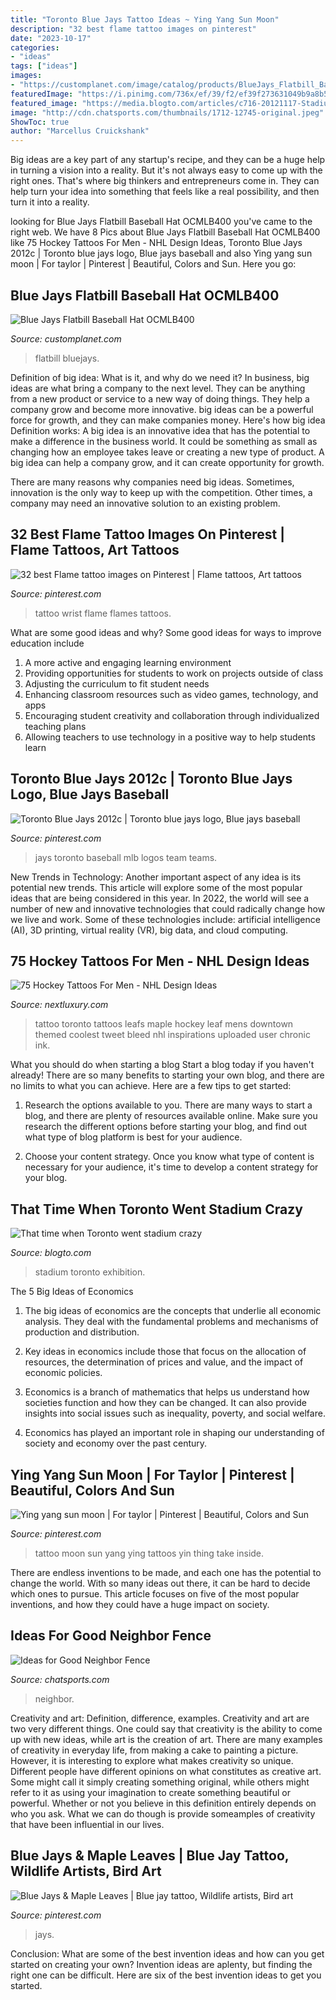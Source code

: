 ```yaml
---
title: "Toronto Blue Jays Tattoo Ideas ~ Ying Yang Sun Moon"
description: "32 best flame tattoo images on pinterest"
date: "2023-10-17"
categories:
- "ideas"
tags: ["ideas"]
images:
- "https://customplanet.com/image/catalog/products/BlueJays_Flatbill_Baseball_Hat_OCMLB400/Front/BlueJays-Flatbill-Baseball-Hat-OCMLB400_Royal.png"
featuredImage: "https://i.pinimg.com/736x/ef/39/f2/ef39f273631049b9a8b55628c5742525--kristian-wrist-tattoos.jpg"
featured_image: "https://media.blogto.com/articles/c716-20121117-Stadium-Exhibition.jpg?w=1200&amp;cmd=resize_then_crop&amp;height=630&amp;quality=70"
image: "http://cdn.chatsports.com/thumbnails/1712-12745-original.jpeg"
ShowToc: true
author: "Marcellus Cruickshank"
---
```



Big ideas are a key part of any startup's recipe, and they can be a huge help in turning a vision into a reality. But it's not always easy to come up with the right ones. That's where big thinkers and entrepreneurs come in. They can help turn your idea into something that feels like a real possibility, and then turn it into a reality.

	

		
looking for Blue Jays Flatbill Baseball Hat OCMLB400 you've came to the right web. We have 8 Pics about Blue Jays Flatbill Baseball Hat OCMLB400 like 75 Hockey Tattoos For Men - NHL Design Ideas, Toronto Blue Jays 2012c | Toronto blue jays logo, Blue jays baseball and also Ying yang sun moon | For taylor | Pinterest | Beautiful, Colors and Sun. Here you go:
		
    
## Blue Jays Flatbill Baseball Hat OCMLB400

<img loading=lazy src="https://customplanet.com/image/catalog/products/BlueJays_Flatbill_Baseball_Hat_OCMLB400/Front/BlueJays-Flatbill-Baseball-Hat-OCMLB400_Royal.png" onerror="this.onerror=null;this.src='https://tse2.mm.bing.net/th?id=OIP.BKod8-SHakd1xORxbkdHSQHaHa&amp;pid=15.1';" alt="Blue Jays Flatbill Baseball Hat OCMLB400">

_Source: customplanet.com_

>flatbill bluejays. 

	

Definition of big idea: What is it, and why do we need it?
In business, big ideas are what bring a company to the next level. They can be anything from a new product or service to a new way of doing things. They help a company grow and become more innovative. big ideas can be a powerful force for growth, and they can make companies money.
Here's how big idea Definition works: 
A big idea is an innovative idea that has the potential to make a difference in the business world. It could be something as small as changing how an employee takes leave or creating a new type of product. A big idea can help a company grow, and it can create opportunity for growth. 

There are many reasons why companies need big ideas. Sometimes, innovation is the only way to keep up with the competition. Other times, a company may need an innovative solution to an existing problem.

    
## 32 Best Flame Tattoo Images On Pinterest | Flame Tattoos, Art Tattoos

<img loading=lazy src="https://i.pinimg.com/736x/ef/39/f2/ef39f273631049b9a8b55628c5742525--kristian-wrist-tattoos.jpg" onerror="this.onerror=null;this.src='https://tse2.mm.bing.net/th?id=OIP.0wGk77vKWyBeX1ieEGyuFwHaJ6&amp;pid=15.1';" alt="32 best Flame tattoo images on Pinterest | Flame tattoos, Art tattoos">

_Source: pinterest.com_

>tattoo wrist flame flames tattoos. 

	

What are some good ideas and why?
Some good ideas for ways to improve education include 
1. A more active and engaging learning environment 
2. Providing opportunities for students to work on projects outside of class 
3. Adjusting the curriculum to fit student needs 
4. Enhancing classroom resources such as video games, technology, and apps 
5. Encouraging student creativity and collaboration through individualized teaching plans 
6. Allowing teachers to use technology in a positive way to help students learn 

    
## Toronto Blue Jays 2012c | Toronto Blue Jays Logo, Blue Jays Baseball

<img loading=lazy src="https://i.pinimg.com/originals/40/37/11/4037110e472da6a95e75e2d0a5f35ef3.png" onerror="this.onerror=null;this.src='https://tse4.mm.bing.net/th?id=OIP.nQw__d-CPkHq0IJCfl1MKQHaNJ&amp;pid=15.1';" alt="Toronto Blue Jays 2012c | Toronto blue jays logo, Blue jays baseball">

_Source: pinterest.com_

>jays toronto baseball mlb logos team teams. 

	

New Trends in Technology: Another important aspect of any idea is its potential new trends. This article will explore some of the most popular ideas that are being considered in this year.
In 2022, the world will see a number of new and innovative technologies that could radically change how we live and work. Some of these technologies include: artificial intelligence (AI), 3D printing, virtual reality (VR), big data, and cloud computing.

    
## 75 Hockey Tattoos For Men - NHL Design Ideas

<img loading=lazy src="http://nextluxury.com/wp-content/uploads/mens-full-back-hockey-themed-toronto-maple-leafs-tattoo-design.jpg" onerror="this.onerror=null;this.src='https://tse4.mm.bing.net/th?id=OIP.llbC2Ua3bfH6hdRWryk-VwHaGJ&amp;pid=15.1';" alt="75 Hockey Tattoos For Men - NHL Design Ideas">

_Source: nextluxury.com_

>tattoo toronto tattoos leafs maple hockey leaf mens downtown themed coolest tweet bleed nhl inspirations uploaded user chronic ink. 

	

What you should do when starting a blog
Start a blog today if you haven't already! There are so many benefits to starting your own blog, and there are no limits to what you can achieve. Here are a few tips to get started:
1. Research the options available to you. There are many ways to start a blog, and there are plenty of resources available online. Make sure you research the different options before starting your blog, and find out what type of blog platform is best for your audience.

2. Choose your content strategy. Once you know what type of content is necessary for your audience, it's time to develop a content strategy for your blog.

    
## That Time When Toronto Went Stadium Crazy

<img loading=lazy src="https://media.blogto.com/articles/c716-20121117-Stadium-Exhibition.jpg?w=1200&amp;cmd=resize_then_crop&amp;height=630&amp;quality=70" onerror="this.onerror=null;this.src='https://tse4.mm.bing.net/th?id=OIP.xMRcq2EjjB9pa5Jk_fPUNAHaD4&amp;pid=15.1';" alt="That time when Toronto went stadium crazy">

_Source: blogto.com_

>stadium toronto exhibition. 

	

The 5 Big Ideas of Economics
1. The big ideas of economics are the concepts that underlie all economic analysis. They deal with the fundamental problems and mechanisms of production and distribution.
2. Key ideas in economics include those that focus on the allocation of resources, the determination of prices and value, and the impact of economic policies.

3. Economics is a branch of mathematics that helps us understand how societies function and how they can be changed. It can also provide insights into social issues such as inequality, poverty, and social welfare.

4. Economics has played an important role in shaping our understanding of society and economy over the past century.

    
## Ying Yang Sun Moon | For Taylor | Pinterest | Beautiful, Colors And Sun

<img loading=lazy src="https://s-media-cache-ak0.pinimg.com/736x/c6/19/9b/c6199b71857f9918deed55d3c2ba3cca.jpg" onerror="this.onerror=null;this.src='https://tse4.mm.bing.net/th?id=OIP.NZY7O-D4xjQOIKv8MBBNEgHaEr&amp;pid=15.1';" alt="Ying yang sun moon | For taylor | Pinterest | Beautiful, Colors and Sun">

_Source: pinterest.com_

>tattoo moon sun yang ying tattoos yin thing take inside. 

	

There are endless inventions to be made, and each one has the potential to change the world. With so many ideas out there, it can be hard to decide which ones to pursue. This article focuses on five of the most popular inventions, and how they could have a huge impact on society.

    
## Ideas For Good Neighbor Fence

<img loading=lazy src="http://cdn.chatsports.com/thumbnails/1712-12745-original.jpeg" onerror="this.onerror=null;this.src='https://tse1.mm.bing.net/th?id=OIP.IjmyeAkg3lHDcvAU84qcKgHaFj&amp;pid=15.1';" alt="Ideas for Good Neighbor Fence">

_Source: chatsports.com_

>neighbor. 

	

Creativity and art: Definition, difference, examples.
Creativity and art are two very different things. One could say that creativity is the ability to come up with new ideas, while art is the creation of art. There are many examples of creativity in everyday life, from making a cake to painting a picture. However, it is interesting to explore what makes creativity so unique.
Different people have different opinions on what constitutes as creative art. Some might call it simply creating something original, while others might refer to it as using your imagination to create something beautiful or powerful. Whether or not you believe in this definition entirely depends on who you ask. What we can do though is provide someamples of creativity that have been influential in our lives.

    
## Blue Jays &amp; Maple Leaves | Blue Jay Tattoo, Wildlife Artists, Bird Art

<img loading=lazy src="https://i.pinimg.com/736x/5f/b4/a8/5fb4a82cb67ef62d9fe9e5246308c13a.jpg" onerror="this.onerror=null;this.src='https://tse2.mm.bing.net/th?id=OIP.IOVRLPJPqDanuVBzXTZ04AAAAA&amp;pid=15.1';" alt="Blue Jays &amp; Maple Leaves | Blue jay tattoo, Wildlife artists, Bird art">

_Source: pinterest.com_

>jays. 

	

Conclusion: What are some of the best invention ideas and how can you get started on creating your own?
Invention ideas are aplenty, but finding the right one can be difficult. Here are six of the best invention ideas to get you started.

